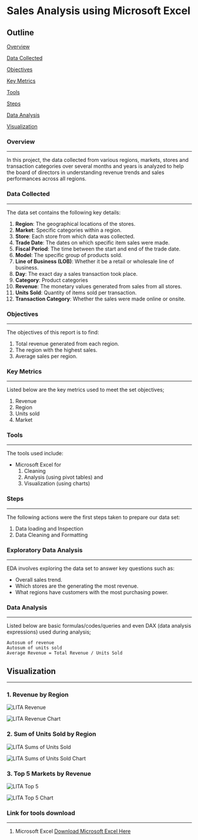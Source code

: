  # Sales Analysis using Microsoft Excel
## Outline
[Overview](#overview)

[Data Collected](#data-collected)

[Objectives](#objectives)

[Key Metrics](#key-metrics)

[Tools](#tools)

[Steps](#steps)

[Data Analysis](#data-analysis)

[Visualization](#visualization)

### Overview
---
In this project, the data collected from various regions, markets, stores and transaction categories over several months and years is analyzed to help the board of directors in understanding revenue trends and sales performances across all regions.  

### Data Collected 
---
The data set contains the following key details:
1. **Region**: The geographical locations of the stores.
2. **Market**: Specific categories within a region.
3. **Store**: Each store from which data was collected.
4. **Trade Date**: The dates on which specific item sales were made.
5. **Fiscal Period**: The time between the start and end of the trade date.
6. **Model**: The specific group of products sold.
7. **Line of Business (LOB)**: Whether it be a retail or wholesale line of business.
8. **Day**: The exact day a sales transaction took place.
9. **Category**: Product categories
10. **Revenue**: The monetary values generated from sales from all stores.
11. **Units Sold**: Quantity of items sold per transaction.
12. **Transaction Category**: Whether the sales were made online or onsite.
    
### Objectives
---
The objectives of this report is to find:
1. Total revenue generated from each region.
2. The region with the highest sales.
3. Average sales per region.

### Key Metrics
---
Listed below are the key metrics used to meet the set objectives;
1. Revenue
2. Region
3. Units sold
4. Market

### Tools
---
The tools used include:
- Microsoft Excel for 
  1. Cleaning
  2. Analysis (using pivot tables) and 
  3. Visualization (using charts)

### Steps
---
The following actions were the first steps taken to prepare our data set:
1. Data loading and Inspection
2. Data Cleaning and Formatting

### Exploratory Data Analysis 
---
EDA involves exploring the data set to answer key questions such as:
- Overall sales trend.
- Which stores are the generating the most revenue.
- What regions have customers with the most purchasing power.

### Data Analysis
---
Listed below are basic formulas/codes/queries and even DAX (data analysis expressions) used during analysis; 
```
Autosum of revenue
Autosum of units sold
Average Revenue = Total Revenue / Units Sold
```
  
## Visualization
---
### 1. Revenue by Region 

![LITA Revenue](https://github.com/user-attachments/assets/e1a06135-b89f-4b9d-8783-2bdb07190186)

![LITA Revenue Chart](https://github.com/user-attachments/assets/6ba90490-7fbe-4755-bf87-1f8afde296ab)



### 2. Sum of Units Sold by Region

![LITA Sums of Units Sold](https://github.com/user-attachments/assets/bb9a3805-b418-4bf5-bdf8-649a0dc508b3)

![LITA Sums of Units Sold Chart](https://github.com/user-attachments/assets/57439113-35c6-4a1e-adf9-68a4116cfe9f)



### 3. Top 5 Markets by Revenue

![LITA Top 5](https://github.com/user-attachments/assets/b8136dae-b22d-4223-a13a-7413ea27ae40)

![LITA Top 5 Chart](https://github.com/user-attachments/assets/3cb0748f-5f4d-4c57-ac98-d43eb09a2b2c)







### Link for tools download
---
1. Microsoft Excel [Download Microsoft Excel Here](https://www.microsoft.com)




